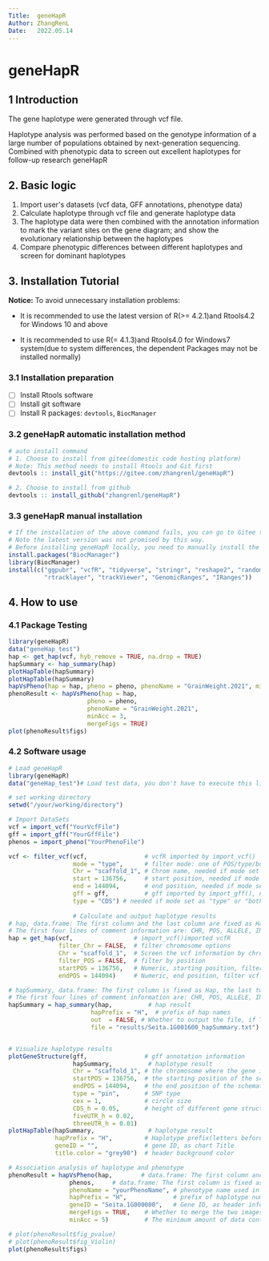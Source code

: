 ```yaml
---
Title:  geneHapR
Author: ZhangRenL
Date:   2022.05.14
---
```


# geneHapR

## 1 Introduction

The gene haplotype were generated through vcf file.

Haplotype analysis was performed based on the genotype information of a large number of populations obtained by next-generation sequencing. Combined with phenotypic data to screen out excellent haplotypes for follow-up research geneHapR

## 2. Basic logic

1.  Import user's datasets (vcf data, GFF annotations, phenotype data)
2.  Calculate haplotype through vcf file and generate haplotype data
3.  The haplotype data were then combined with the annotation information to mark the variant sites on the gene diagram; and show the evolutionary relationship between the haplotypes
4.  Compare phenotypic differences between different haplotypes and screen for dominant haplotypes

## 3. Installation Tutorial

**Notice:** To avoid unnecessary installation problems:

-   It is recommended to use the latest version of R(\>= 4.2.1)and Rtools4.2 for Windows 10 and above

-   It is recommended to use R(= 4.1.3)and Rtools4.0 for Windows7 system(due to system differences, the dependent Packages may not be installed normally)

### 3.1 Installation preparation

-   [ ] Install Rtools software
-   [ ] Install git software
-   [ ] Install R packages: `devtools`, `BiocManager`

### 3.2 geneHapR automatic installation method

``` r
# auto install command
# 1. Choose to install from gitee(domestic code hosting platform)
# Note: This method needs to install Rtools and Git first
devtools :: install_git("https://gitee.com/zhangrenl/geneHapR")

# 2. Choose to install from github
devtools :: install_github("zhangrenl/geneHapR")
```

### 3.3 geneHapR manual installation

``` r
# If the installation of the above command fails, you can go to Gitee to download the precompiled R package and select local installation
# Note the latest version was not promised by this way.
# Before installing geneHapR locally, you need to manually install the dependent R packages:
install.packages("BiocManager")
library(BiocManager)
install(c("ggpubr", "vcfR", "tidyverse", "stringr", "reshape2", "randomcoloR",
          "rtracklayer", "trackViewer", "GenomicRanges", "IRanges"))
```

## 4. How to use

### 4.1 Package Testing

``` r
library(geneHapR)
data("geneHap_test")
hap <- get_hap(vcf, hyb_remove = TRUE, na.drop = TRUE)
hapSummary <- hap_summary(hap)
plotHapTable(hapSummary)
plotHapTable(hapSummary)
hapVsPheno(hap = hap, pheno = pheno, phenoName = "GrainWeight.2021", minAcc = 3)
phenoResult <- hapVsPheno(hap = hap,
                      pheno = pheno,
                      phenoName = "GrainWeight.2021",
                      minAcc = 3,
                      mergeFigs = TRUE)
plot(phenoResult$figs)
```

### 4.2 Software usage

``` r
# Load geneHapR
library(geneHapR)
data("geneHap_test")# Load test data, you don't have to execute this line when processing your own data

# set working directory
setwd("/your/working/directory")

# Import DataSets
vcf = import_vcf("YourVcfFile")
gff = import_gff("YourGffFile")
phenos = import_pheno("YourPhenoFile")

vcf <- filter_vcf(vcf,                # vcfR imported by import_vcf() 
                  mode = "type",      # filter mode: one of POS/type/both
                  Chr = "scaffold_1", # Chrom name, needed if mode set as "POS" or "both"
                  start = 136756,     # start position, needed if mode set as "POS" or "both"
                  end = 144094,       # end position, needed if mode set as "POS" or "both"
                  gff = gff,          # gff imported by import_gff(), needed if mode set as "type" or "both"
                  type = "CDS") # needed if mode set as "type" or "both"， one of CDS/exon/gene/genome
                  
                  # Calculate and output haplotype results
# hap, data.frame: The first column and the last column are fixed as Hap and Accession respectively, and the middle column is the position and the corresponding genotype
# The first four lines of comment information are: CHR, POS, ALLELE, INFO
hap = get_hap(vcf,                 # import_vcf()imported vcfR
              filter_Chr = FALSE,  # filter chromosome options
              Chr = "scaffold_1",  # Screen the vcf information by chromosome
              filter_POS = FALSE,  # filter by position
              startPOS = 136756,   # Numeric, starting position, filter vcf information by position
              endPOS = 144094)     # Numeric, end position, filter vcf information by position

# hapSummary, data.frame: The first column is fixed as Hap, the last two columns are fixed as Accession and freq respectively, the middle column is the position and the corresponding genotype
# The first four lines of comment information are: CHR, POS, ALLELE, INFO
hapSummary = hap_summary(hap,          # hap result
                       hapPrefix = "H",  # prefix of hap names
                       out  = FALSE, # Whether to output the file, if TRUE, the output path file must be specified
                       file = "results/Seita.1G001600_hapSummary.txt")  # output file path(tab separated table)


# Visualize haplotype results
plotGeneStructure(gff,                # gff annotation information
                  hapSummary,          # haplotype result
                  Chr = "scaffold_1", # the chromosome where the gene is located
                  startPOS = 136756,  # the starting position of the schematic diagram of the gene structure
                  endPOS = 144094,    # the end position of the schematic diagram of the gene structure
                  type = "pin",       # SNP type
                  cex = 1,            # circle size
                  CDS_h = 0.05,       # height of different gene structures
                  fiveUTR_h = 0.02,
                  threeUTR_h = 0.01)
plotHapTable(hapSummary,               # haplotype result
             hapPrefix = "H",         # Haplotype prefix(letters before Arabic numerals)
             geneID = "",             # gene ID, as chart Title
             title.color = "grey90")  # header background color

# Association analysis of haplotype and phenotype
phenoResult = hapVsPheno(hap,        # data.frame: The first column and the last column are fixed as Hap and Accession respectively, and the middle column is the position and the corresponding genotype
                 phenos,     # data.frame: The first column is fixed as Accession, then each column is phenotype data, phenoName is used as colnames
                 phenoName = "yourPhenoName", # phenotype name used in this analysis
                 hapPrefix = "H",             # prefix of haplotype number
                 geneID = "Seita.1G000000",   # Gene ID, as header information
                 mergeFigs = TRUE,    # Whether to merge the two images
                 minAcc = 5)          # The minimum amount of data contained in the haplotype to be analyzed

# plot(phenoResult$fig_pvalue)
# plot(phenoResult$fig_Violin)
plot(phenoResult$figs)
```
